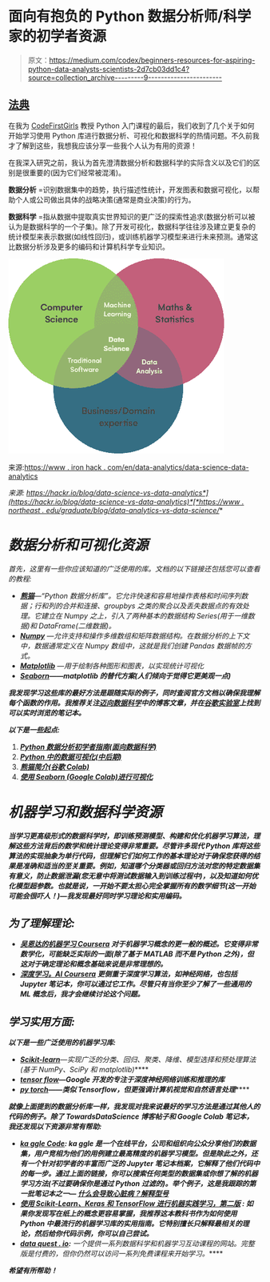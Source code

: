 # 面向有抱负的 Python 数据分析师/科学家的初学者资源

> 原文：<https://medium.com/codex/beginners-resources-for-aspiring-python-data-analysts-scientists-2d7cb03dd1c4?source=collection_archive---------9----------------------->

## [法典](http://medium.com/codex)

在我为 [CodeFirstGirls](https://codefirstgirls.org.uk) 教授 Python 入门课程的最后，我们收到了几个关于如何开始学习使用 Python 库进行数据分析、可视化和数据科学的热情问题。不久前我才了解到这些，我想我应该分享一些我个人认为有用的资源！

在我深入研究之前，我认为首先澄清数据分析和数据科学的实际含义以及它们的区别是很重要的(因为它们经常被混淆)。

**数据分析** =识别数据集中的趋势，执行描述性统计，开发图表和数据可视化，以帮助个人或公司做出具体的战略决策(通常是商业决策)的行为。

**数据科学** =指从数据中提取真实世界知识的更广泛的探索性追求(数据分析可以被认为是数据科学的一个子集)。除了开发可视化，数据科学往往涉及建立更复杂的统计模型来表示数据(如线性回归)，或训练机器学习模型来进行未来预测。通常这比数据分析涉及更多的编码和计算机科学专业知识。

![](img/055644a056f27a3b02f663506204868a.png)

来源:[https://www . iron hack . com/en/data-analytics/data-science-data-analytics](https://www.ironhack.com/en/data-analytics/data-science-data-analytics)

*来源:* [*https://hackr.io/blog/data-science-vs-data-analytics*](https://hackr.io/blog/data-science-vs-data-analytics)*[*https://www . northeast . edu/graduate/blog/data-analytics-vs-data-science/*](https://www.northeastern.edu/graduate/blog/data-analytics-vs-data-science/)*

# ***数据分析和可视化资源***

*首先，这里有一些你应该知道的广泛使用的库。文档的以下链接还包括您可以查看的教程:*

*   *[**熊猫**](https://pandas.pydata.org/docs/index.html)—“Python 数据分析库”。它允许快速和容易地操作表格和时间序列数据；行和列的合并和连接、groupbys 之类的聚合以及丢失数据点的有效处理。它建立在 Numpy 之上，引入了两种基本的数据结构 Series(用于一维数据)和 DataFrame(二维数据)。*
*   *[**Numpy**](https://numpy.org/) —允许支持和操作多维数组和矩阵数据结构。在数据分析的上下文中，数据通常定义在 Numpy 数组中，这就是我们创建 Pandas 数据帧的方式。*
*   *[**Matplotlib**](https://matplotlib.org/) —用于绘制各种图形和图表，以实现统计可视化*
*   *[**Seaborn**](https://seaborn.pydata.org)**——matplotlib 的替代方案(人们倾向于觉得它更美观一点)***

***我发现学习这些库的最好方法是跟随实际的例子，同时查阅官方文档以确保我理解每个函数的作用。我推荐关注[迈向数据科学](https://towardsdatascience.com)中的博客文章，并在[谷歌实验室](https://colab.research.google.com/notebooks/intro.ipynb#)上找到可以实时浏览的笔记本。***

***以下是一些起点:***

1.  ***[Python 数据分析初学者指南(面向数据科学)](https://towardsdatascience.com/a-beginners-guide-to-data-analysis-in-python-188706df5447)***
2.  ***[Python 中的数据可视化(中后期)](/in-pursuit-of-artificial-intelligence/data-visualization-in-python-9aa1d9c2baec)***
3.  ***[熊猫简介(谷歌 Colab)](https://colab.research.google.com/notebooks/mlcc/intro_to_pandas.ipynb)***
4.  ***[使用 Seaborn (Google Colab)进行可视化](https://colab.research.google.com/github/jakevdp/PythonDataScienceHandbook/blob/master/notebooks/04.14-Visualization-With-Seaborn.ipynb)***

# *****机器学习和数据科学资源*****

***当学习更高级形式的数据科学时，即训练预测模型、构建和优化机器学习算法，理解这些方法背后的数学和统计理论变得非常重要。尽管许多现代 Python 库将这些算法的实现抽象为单行代码，但理解它们如何工作的基本理论对于确保您获得的结果是准确和适当的至关重要。例如，知道哪个分类器或回归方法对您的特定数据集有意义，防止数据泄漏(您无意中将测试数据输入到训练过程中)，以及知道如何优化模型超参数。也就是说，一开始不要太担心完全掌握所有的数学细节(这一开始可能会很吓人！)—我发现最好同时学习理论和实用编码。***

## *****为了理解理论:*****

*   ***[**吴恩达的机器学习 Coursera**](https://www.coursera.org/learn/machine-learning) 对于机器学习概念的更一般的概述。它变得非常数学化，可能缺乏实际的一面(除了基于 MATLAB 而不是 Python 之外)，但这对于确定理论和概念基础来说是非常理想的。***
*   ***[**深度学习。AI Coursera**](https://www.coursera.org/specializations/deep-learning#courses) 更侧重于深度学习算法，如神经网络，也包括 Jupyter 笔记本，你可以通过它工作。尽管只有当你至少了解了一些通用的 ML 概念后，我才会继续讨论这个问题。***

## *****学习实用方面:*****

***以下是一些广泛使用的机器学习库:***

*   ***[**Scikit-learn**](https://scikit-learn.org/stable/)**—实现广泛的分类、回归、聚类、降维、模型选择和预处理算法(基于 NumPy、SciPy 和 matplotlib)*****
*   *****[**tensor flow**](https://www.tensorflow.org)—Google 开发的专注于深度神经网络训练和推理的库*****
*   *****[**py torch**](https://pytorch.org)**——类似 Tensorflow，但更强调计算机视觉和自然语言处理*******

*******就像上面提到的数据分析库一样，我发现对我来说最好的学习方法是通过其他人的代码的例子。除了 TowardsDataScience 博客帖子和 Google Colab 笔记本，我还发现以下资源非常有帮助:*******

*   *******[**ka ggle Code**](https://www.kaggle.com/code)**:**
    ka ggle 是一个在线平台，公司和组织向公众分享他们的数据集，用户竞相为他们的用例建立最高精度的机器学习模型。但是除此之外，还有一个针对初学者的丰富而广泛的 Jupyter 笔记本档案，它解释了他们代码中的每一步。通过上面的链接，你可以搜索任何类型的数据集或你想了解的机器学习方法(不过要确保你是通过 Python 过滤的)。举个例子，这是我跟踪的第一批笔记本之一— [什么会导致心脏病？解释型号](https://www.kaggle.com/tentotheminus9/what-causes-heart-disease-explaining-the-model)*******
*   *****[**使用 Scikit-Learn、Keras 和 TensorFlow 进行机器实践学习，第二版**](https://www.oreilly.com/library/view/hands-on-machine-learning/9781492032632/) **:**
    如果你发现写在纸上的概念更容易掌握，我推荐这本教科书作为如何使用 Python 中最流行的机器学习库的实用指南。它特别擅长只解释最相关的理论，然后给你代码示例，你可以自己尝试。*****
*   *****[**data quest . io**](https://www.dataquest.io/data-science-courses-directory/)**:** 一个提供一系列数据科学和机器学习互动课程的网站。完整版是付费的，但你仍然可以访问一系列免费课程来开始学习。*****

*****希望有所帮助！*****
